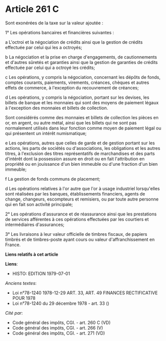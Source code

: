 # Article 261 C

Sont exonérées de la taxe sur la valeur ajoutée :

1° Les opérations bancaires et financières suivantes :

a  L'octroi et la négociation de crédits ainsi que la gestion de crédits effectuée par celui qui les a octroyés;

b  La négociation et la prise en charge d'engagements, de cautionnements et d'autres sûretés et garanties ainsi que la
gestion de garanties de crédits effectuée par celui qui a octroyé les crédits;

c  Les opérations, y compris la négociation, concernant les dépôts de fonds, comptes courants, paiements, virements,
créances, chèques et autres effets de commerce, à l'exception du recouvrement de créances;

d  Les opérations, y compris la négociation, portant sur les devises, les billets de banque et les monnaies qui sont des
moyens de paiement légaux à l'exception des monnaies et billets de collection.

Sont considérés comme des monnaies et billets de collection les pièces en or, en argent, ou autre métal, ainsi que les
billets qui ne sont pas normalement utilisés dans leur fonction comme moyen de paiement légal ou qui présentent un intérêt
numismatique;

e  Les opérations, autres que celles de garde et de gestion portant sur les actions, les parts de sociétés ou d'associations,
les obligations et les autres titres, à l'exclusion des titres représentatifs de marchandises et des parts d'intérêt dont la
possession assure en droit ou en fait l'attribution en propriété ou en jouissance d'un bien immeuble ou d'une fraction d'un
bien immeuble;

f  La gestion de fonds communs de placement;

d  Les opérations relatives à l'or autre que l'or à usage industriel lorsqu'elles sont réalisées par les banques,
établissements financiers, agents de change, changeurs, escompteurs et remisiers, ou par toute autre personne qui en fait son
activité principale;

2° Les opérations d'assurance et de réassurance ainsi que les prestations de services afférentes à ces opérations effectuées
par les courtiers et intermédiaires d'assurances;

3° Les livraisons à leur valeur officielle de timbres fiscaux, de papiers timbrés et de timbres-poste ayant cours ou valeur
d'affranchissement en France.

**Liens relatifs à cet article**

**Liens**:

  - HISTO: EDITION 1979-07-01

_Anciens textes_:

  - Loi n°78-1240 1978-12-29 ART. 33, ART. 49 FINANCES RECTIFICATIVE POUR 1978
  - Loi n°78-1240 du 29 décembre 1978 - art. 33 ()

_Cité par_:

  - Code général des impôts, CGI. - art. 260 C (VD)
  - Code général des impôts, CGI. - art. 266 (V)
  - Code général des impôts, CGI. - art. 271 (VD)

